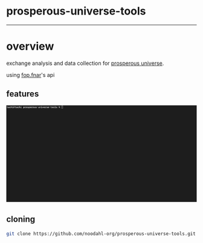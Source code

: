 # prosperous-universe-tools

---

# overview

exchange analysis and data collection for [prosperous universe](https://apex.prosperousuniverse.com/#/). 

using [fop.fnar](https://fio.fnar.net)'s api

## features

![til](./demo.gif)


## cloning

```bash
git clone https://github.com/noodahl-org/prosperous-universe-tools.git
```



